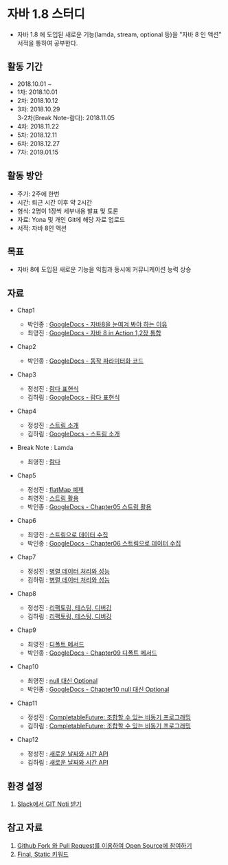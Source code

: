 # 자바 1.8 스터디 
- 자바 1.8 에 도입된 새로운 기능(lamda, stream, optional 등)을 "자바 8 인 액션" 서적을 통하여 공부한다.

## 활동 기간
- 2018.10.01 ~ 
- 1차: 2018.10.01
- 2차: 2018.10.12
- 3차: 2018.10.29\
  3-2차(Break Note-람다): 2018.11.05
- 4차: 2018.11.22
- 5차: 2018.12.11
- 6차: 2018.12.27
- 7차: 2019.01.15

## 활동 방안
- 주기: 2주에 한번
- 시간: 퇴근 시간 이후 약 2시간
- 형식: 2명이 1장씩 세부내용 발표 및 토론
- 자료: Yona 및 개인 Git에 해당 자료 업로드
- 서적: 자바 8인 액션

## 목표
- 자바 8에 도입된 새로운 기능을 익힘과 동시에 커뮤니케이션 능력 상승

## 자료
- Chap1
  - 박인종 : [GoogleDocs - 자바8을 눈여겨 봐야 하는 이유](https://docs.google.com/presentation/d/e/2PACX-1vQP48or9dpAkZfoPfxU967b6tOX6I6TqScONcurQglAULIDwOFR8dHaB5BMLcFoyi-vmfr2RlDzty0o/pub?start=true&loop=false&delayms=60000)
  - 최영진 : [GoogleDocs - 자바 8 in Action 1,2장 통합](https://drive.google.com/file/d/1kvcR6zKA1H0_s8YcqCFBWjvgI9Y4JOQs/view)
- Chap2
  - 박인종 : [GoogleDocs - 동작 파라미터화 코드 ](https://docs.google.com/presentation/d/e/2PACX-1vQBcQyAhbZ41BipETMSSw2G7SvN0ZlvadyBahDu0ZCrCL0RhEasPjEAstv-N70tJuB2Dabo4qpJS6zk/pub?start=true&loop=false&delayms=60000)
- Chap3
  - 정성진 : [람다 표현식](https://docs.google.com/presentation/d/e/2PACX-1vQedliqIQLPzmTqOYYezdZ3XMJvBvMMjsxTQDqJe0FNTITif4Z0vbZ7e3g2vjyW2DokCGx12-Yfv4tu/pub?start=false&loop=false&delayms=3000&slide=id.p)
  - 김하림 : [GoogleDocs - 람다 표현식](https://docs.google.com/presentation/d/1QIBeh8eqIJKw2CuCIu90nkd-s1SyEjDUfTEadVa5mco/edit?usp=sharing)
- Chap4
  - 정성진 : [스트림 소개](https://docs.google.com/presentation/d/e/2PACX-1vQUESm6r-0lQ4HAonJLBx5eguMsfnCc5DORzpid_G2QFL42k_yfOLtF_E8_u8TulhEqnDq3rIPPffIX/pub?start=false&loop=false&delayms=3000&slide=id.p)
  - 김하림 : [GoogleDocs - 스트림 소개](https://docs.google.com/presentation/d/1QIBeh8eqIJKw2CuCIu90nkd-s1SyEjDUfTEadVa5mco/edit?usp=sharing)
- Break Note : Lamda
  - 최영진 : [람다](https://drive.google.com/open?id=1Xtexv4h2veoVwkowrIa9Y5uckUUaZ6U5)
- Chap5
  - 정성진 : [flatMap 예제](https://docs.google.com/presentation/d/e/2PACX-1vTHZmQntfU6P1aIZenMqmMaymE0iW-iQzIImWNAp_RcaLRz5pEwQ-ZbSBbw69ad-owzNe1hucxYH9dD/pub?start=false&loop=false&delayms=3000)
  - 최영진 : [스트림 활용](https://drive.google.com/open?id=1wlz0iiNv-7Yn5u5L4Cnx7na3WyYYtLDO)
  - 박인종 : [GoogleDocs - Chapter05 스트림 활용](https://docs.google.com/presentation/d/e/2PACX-1vRVqAJSHtviVLRJjLhDEGGs49KK-MaqjSKJtID0sBY7-M8aWUiwQdSF0n0q8u7HT2a3sWmjETGGrDxJ/pub?start=true&loop=false&delayms=60000)
- Chap6
  - 최영진 : [스트림으로 데이터 수집](https://drive.google.com/open?id=16vsBPLm757oQ4XPPoBHYqCiZ8fgIwmmb)
  - 박인종 : [GoogleDocs - Chapter06 스트림으로 데이터 수집](https://docs.google.com/presentation/d/e/2PACX-1vRnDP2qinkm98Oj4hI7PiUJd1C34c3YHUWF3sfIbvqOvfa24Ozrb8LHOyGk69mC1QuRiZFNFh9NMrSL/pub?start=true&loop=false&delayms=60000)
- Chap7
  - 정성진 : [병렬 데이터 처리와 성능](https://docs.google.com/presentation/d/e/2PACX-1vSccp5vRS9Ju9sKLNdZ4A-qyRTIi5h0v-FChc1tJHFUoAo9wXeYpqGYWCG39zub3IjzbqI2pYbZZR9_/pub?start=false&loop=false&delayms=3000)
  - 김하림 : [병렬 데이터 처리와 성능](https://docs.google.com/presentation/d/1S38erC2sogfgHrC0tMOTOR505nkNpniEqLZZyGTQBxw/edit?usp=sharing)
  
- Chap8
  - 정성진 : [리팩토링, 테스팅, 디버깅](https://docs.google.com/presentation/d/e/2PACX-1vSzTZmEX9cUwdnERIoBfb17XR-hIHgWZXnl69SdIb10-FjdLcKEIC8RyyIV_7hB90gx19z79EKWt0pg/pub?start=false&loop=false&delayms=3000)
  - 김하림 : [리팩토링, 테스팅, 디버깅](https://docs.google.com/presentation/d/1lbeJoVJWI9QxRk4k33ol9FAPq1-p3wtasMSDHw4vJfA/edit?usp=sharing)
  
- Chap9
  - 최영진 : [디폴트 메서드](https://drive.google.com/open?id=1dFZEJIznqAOM-E4di59lRXbILy8wigYZ)
  - 박인종 : [GoogleDocs - Chapter09 디폴트 메서드](https://docs.google.com/presentation/d/e/2PACX-1vRMNO2MtNE0zSlqcxoplyCrYqcjv8ErdRzOPEvMTNR2szrHYd19y7j67FNbQZ1Fy8W8Oh8kRoHUUzNl/pub?start=true&loop=false&delayms=60000)
  
- Chap10
  - 최영진 : [null 대신 Optional](https://drive.google.com/open?id=1bJiTnW7QyQPOLL2wW20-d2LYvyhAXiK6)
  - 박인종 : [GoogleDocs - Chapter10 null 대신 Optional](https://docs.google.com/presentation/d/e/2PACX-1vQkeVQajaVablQVAwcplfKFDlxhxieIlY-m_zpHvLxdZqLYRHfVTBsXqSdWVIcjtqqNYt6lbMgQQEju/pub?start=true&loop=false&delayms=60000)
  
- Chap11
  - 정성진 : [CompletableFuture: 조합할 수 있는 비동기 프로그래밍](https://docs.google.com/presentation/d/e/2PACX-1vTX_evOxzJPkVV89i4WVC1gA0Y6URkSmtYrU907ThfvECRZKqaMPwiFKYiZ2S-bM77Cq6E6BVm8k5kU/pub?start=false&loop=false&delayms=3000)
  - 김하림 : [CompletableFuture: 조합할 수 있는 비동기 프로그래밍](https://docs.google.com/presentation/d/e/2PACX-1vTX_evOxzJPkVV89i4WVC1gA0Y6URkSmtYrU907ThfvECRZKqaMPwiFKYiZ2S-bM77Cq6E6BVm8k5kU/pub?start=false&loop=false&delayms=3000)
  
- Chap12
  - 정성진 : [새로운 날짜와 시간 API](https://docs.google.com/presentation/d/e/2PACX-1vQAH3i7_eGjzAPN7cXmZzSvB07dQ1UQ7h5z4U-VL0NqD4ff3uyTMpg0-1490Vdr9lhXJYX2GVgg-2eK/pub?start=false&loop=false&delayms=3000)
  - 김하림 : [새로운 날짜와 시간 API](https://docs.google.com/presentation/d/1jcAjS71azoiwUpBLSLzWzr-X59eYWBPVVfMML8NyYUk/edit?usp=sharing)

## 환경 설정
1. [Slack에서 GIT Noti 받기](https://github.com/Devfarm-study/Java-in-action-1.8/wiki/Slack%EA%B3%BC-Github-%EC%97%B0%EB%8F%99)

## 참고 자료
1. [Github Fork 와 Pull Request를 이용하여 Open Source에 참여하기](https://github.com/Devfarm-study/Java-in-action-1.8/wiki/Github-Fork-%EC%99%80-Pull-Request%EB%A5%BC-%EC%9D%B4%EC%9A%A9%ED%95%98%EC%97%AC-Open-Source%EC%97%90-%EC%B0%B8%EC%97%AC%ED%95%98%EA%B8%B0)
2. [Final, Static 키워드](https://docs.google.com/presentation/d/e/2PACX-1vREuuZSvElfvk6dMlmqnai7rwHNY2uPbYCDAwC6lNTcxlusYYBVH-NwDB5B0eueCgMzfNnP4ZB7BxgX/pub?start=false&loop=false&delayms=3000)
